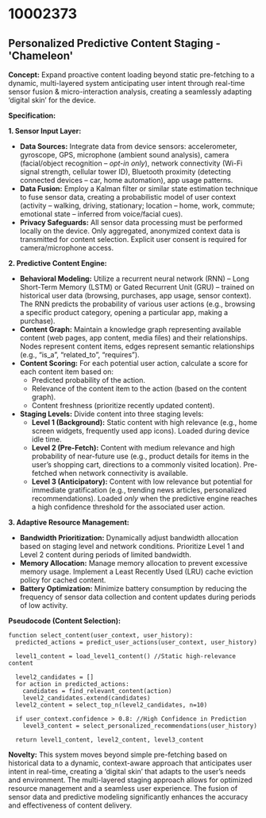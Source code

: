 # 10002373

## Personalized Predictive Content Staging - 'Chameleon'

**Concept:** Expand proactive content loading beyond static pre-fetching to a dynamic, multi-layered system anticipating user intent through real-time sensor fusion & micro-interaction analysis, creating a seamlessly adapting ‘digital skin’ for the device.

**Specification:**

**1. Sensor Input Layer:**

*   **Data Sources:** Integrate data from device sensors: accelerometer, gyroscope, GPS, microphone (ambient sound analysis), camera (facial/object recognition – *opt-in only*), network connectivity (Wi-Fi signal strength, cellular tower ID), Bluetooth proximity (detecting connected devices – car, home automation), app usage patterns.
*   **Data Fusion:** Employ a Kalman filter or similar state estimation technique to fuse sensor data, creating a probabilistic model of user context (activity – walking, driving, stationary; location – home, work, commute; emotional state – inferred from voice/facial cues).
*   **Privacy Safeguards:** All sensor data processing must be performed locally on the device. Only aggregated, anonymized context data is transmitted for content selection. Explicit user consent is required for camera/microphone access.

**2. Predictive Content Engine:**

*   **Behavioral Modeling:** Utilize a recurrent neural network (RNN) – Long Short-Term Memory (LSTM) or Gated Recurrent Unit (GRU) – trained on historical user data (browsing, purchases, app usage, sensor context). The RNN predicts the probability of various user actions (e.g., browsing a specific product category, opening a particular app, making a purchase).
*   **Content Graph:** Maintain a knowledge graph representing available content (web pages, app content, media files) and their relationships.  Nodes represent content items, edges represent semantic relationships (e.g., “is_a”, “related_to”, “requires”).
*   **Content Scoring:**  For each potential user action, calculate a score for each content item based on:
    *   Predicted probability of the action.
    *   Relevance of the content item to the action (based on the content graph).
    *   Content freshness (prioritize recently updated content).
*   **Staging Levels:** Divide content into three staging levels:
    *   **Level 1 (Background):** Static content with high relevance (e.g., home screen widgets, frequently used app icons). Loaded during device idle time.
    *   **Level 2 (Pre-Fetch):** Content with medium relevance and high probability of near-future use (e.g., product details for items in the user’s shopping cart, directions to a commonly visited location). Pre-fetched when network connectivity is available.
    *   **Level 3 (Anticipatory):** Content with low relevance but potential for immediate gratification (e.g., trending news articles, personalized recommendations). Loaded *only* when the predictive engine reaches a high confidence threshold for the associated user action.

**3. Adaptive Resource Management:**

*   **Bandwidth Prioritization:** Dynamically adjust bandwidth allocation based on staging level and network conditions. Prioritize Level 1 and Level 2 content during periods of limited bandwidth.
*   **Memory Allocation:**  Manage memory allocation to prevent excessive memory usage. Implement a Least Recently Used (LRU) cache eviction policy for cached content.
*   **Battery Optimization:**  Minimize battery consumption by reducing the frequency of sensor data collection and content updates during periods of low activity.

**Pseudocode (Content Selection):**

```
function select_content(user_context, user_history):
  predicted_actions = predict_user_actions(user_context, user_history)

  level1_content = load_level1_content() //Static high-relevance content

  level2_candidates = []
  for action in predicted_actions:
    candidates = find_relevant_content(action)
    level2_candidates.extend(candidates)
  level2_content = select_top_n(level2_candidates, n=10)

  if user_context.confidence > 0.8: //High Confidence in Prediction
    level3_content = select_personalized_recommendations(user_history)

  return level1_content, level2_content, level3_content
```

**Novelty:** This system moves beyond simple pre-fetching based on historical data to a dynamic, context-aware approach that anticipates user intent in real-time, creating a ‘digital skin’ that adapts to the user’s needs and environment. The multi-layered staging approach allows for optimized resource management and a seamless user experience.  The fusion of sensor data and predictive modeling significantly enhances the accuracy and effectiveness of content delivery.